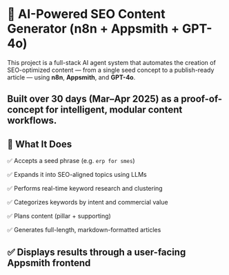 # 🧠 AI-Powered SEO Content Generator (n8n + Appsmith + GPT-4o)

This project is a full-stack AI agent system that automates the creation of SEO-optimized content — from a single seed concept to a publish-ready article — using **n8n**, **Appsmith**, and **GPT-4o**.

Built over 30 days (Mar–Apr 2025) as a proof-of-concept for intelligent, modular content workflows.
---
## 🚀 What It Does

✅ Accepts a seed phrase (e.g. `erp for smes`)

✅ Expands it into SEO-aligned topics using LLMs

✅ Performs real-time keyword research and clustering

✅ Categorizes keywords by intent and commercial value

✅ Plans content (pillar + supporting)

✅ Generates full-length, markdown-formatted articles

✅ Displays results through a user-facing Appsmith frontend
---
